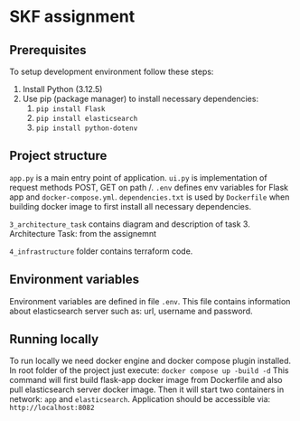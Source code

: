 # SKF assignment

## Prerequisites

To setup development environment follow these steps:
1. Install Python (3.12.5)
2. Use pip (package manager) to install necessary dependencies:
    1. ```pip install Flask```
    2. ```pip install elasticsearch```
    3. ```pip install python-dotenv```

## Project structure

```app.py``` is a main entry point of application. ```ui.py``` is implementation of request methods POST, GET on path /.
```.env``` defines env variables for Flask app and ```docker-compose.yml```.
```dependencies.txt``` is used by ```Dockerfile``` when building docker image to first install all necessary dependencies.

```3_architecture_task``` contains diagram and description of task 3. Architecture Task: from the assignemnt

```4_infrastructure``` folder contains terraform code.

## Environment variables

Environment variables are defined in file ```.env```. This file contains information about elasticsearch server such as:
url, username and password.

## Running locally

To run locally we need docker engine and docker compose plugin installed.
In root folder of the project just execute:
```docker compose up -build -d```
This command will first build flask-app docker image from Dockerfile and also pull elasticsearch server docker image.
Then it will start two containers in network: ```app``` and ```elasticsearch```. Application should be accessible via:
```http://localhost:8082```